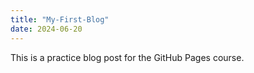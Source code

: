 ```yaml
---
title: "My-First-Blog"
date: 2024-06-20
---
```


This is a practice blog post for the GitHub Pages course.
